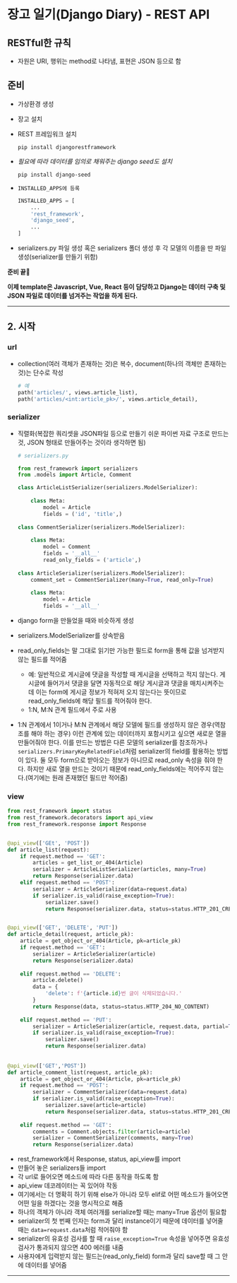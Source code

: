 # 장고 일기(Django Diary) - REST API

## RESTful한 규칙

- 자원은 URI, 행위는 method로 나타냄, 표현은 JSON 등으로 함

## 준비

- 가상환경 생성

- 장고 설치

- REST 프레임워크 설치

  ```
  pip install djangorestframework
  ```

- *필요에 따라 데이터를 임의로 채워주는 django seed도 설치*

  ```
  pip install django-seed
  ```

- `INSTALLED_APPS에 등록`

  ```python
  INSTALLED_APPS = [
      ...
      'rest_framework',
      'django_seed',
      ...
  ]
  ```

- serializers.py 파일 생성 혹은 serializers 폴더 생성 후 각 모델의 이름을 딴 파일 생성(serializer를 만들기 위함)

**준비 끝:punch:**

**이제 template은 Javascript, Vue, React 등이 담당하고 Django는 데이터 구축 및 JSON 파일로 데이터를 넘겨주는 작업을 하게 된다.**

---

## 2. 시작

### url

- collection(여러 객체가 존재하는 것)은 복수, document(하나의 객체만 존재하는 것)는 단수로 작성

  ```python
  # 예
  path('articles/', views.article_list),
  path('articles/<int:article_pk>/', views.article_detail),
  ```

### serializer

- 직렬화(복잡한 쿼리셋을 JSON파일 등으로 만들기 쉬운 파이썬 자료 구조로 만드는 것, JSON 형태로 만들어주는 것이라 생각하면 됨)

  ```python
  # serializers.py
  
  from rest_framework import serializers
  from .models import Article, Comment
  
  class ArticleListSerializer(serializers.ModelSerializer):
      
      class Meta:
          model = Article
          fields = ('id', 'title',)
            
  class CommentSerializer(serializers.ModelSerializer):
      
      class Meta:
          model = Comment
          fields = '__all__'
          read_only_fields = ('article',)
          
  class ArticleSerializer(serializers.ModelSerializer):
      comment_set = CommentSerializer(many=True, read_only=True)
      
      class Meta:
          model = Article
          fields = '__all__'        
  ```

- django form을 만들었을 때와 비슷하게 생성

- serializers.ModelSerializer를 상속받음

- read_only_fields는 말 그대로 읽기만 가능한 필드로 form을 통해 값을 넘겨받지 않는 필드를 적어줌

  - 예: 일반적으로 게시글에 댓글을 작성할 때 게시글을 선택하고 적지 않는다. 게시글에 들어가서 댓글을 달면 자동적으로 해당 게시글과 댓글을 매치시켜주는데 이는 form에 게시글 정보가 적혀저 오지 않는다는 뜻이므로 read_only_fields에 해당 필드를 적어줘야 한다.
  - 1:N, M:N 관계 필드에서 주로 사용

- 1:N 관계에서 1이거나 M:N 관계에서 해당 모델에 필드를 생성하지 않은 경우(역참조를 해야 하는 경우) 이런 관계에 있는 데이터까지 포함시키고 싶으면 새로운 열을 만들어줘야 한다. 이를 만드는 방법은 다른 모델의 serializer를 참조하거나 `serializers.PrimaryKeyRelatedField`처럼 serializer의 field를 활용하는 방법이 있다. 둘 모두 form으로 받아오는 정보가 아니므로 read_only 속성을 줘야 한다. 하지만 새로 열을 만드는 것이기 때문에 read_only_fields에는 적어주지 않는다.(여기에는 원래 존재했던 필드만 적어줌)



### view

``` python
from rest_framework import status
from rest_framework.decorators import api_view
from rest_framework.response import Response


@api_view(['GEt', 'POST'])
def article_list(request):
    if request.method == 'GET':
        articles = get_list_or_404(Article)
        serializer = ArticleListSerializer(articles, many=True)
        return Response(serializer.data)
    elif request.method == 'POST':
        serializer = ArticleSerializer(data=request.data)
        if serializer.is_valid(raise_exception=True):
            serializer.save()
            return Response(serializer.data, status=status.HTTP_201_CREATED)


@api_view(['GET', 'DELETE', 'PUT'])
def article_detail(request, article_pk):
    article = get_object_or_404(Article, pk=article_pk)
    if request.method == 'GET':
        serializer = ArticleSerializer(article)
        return Response(serializer.data)
    
    elif request.method == 'DELETE':
        article.delete()
        data = {
            'delete': f'{article.id}번 글이 삭제되었습니다.'
        }
        return Response(data, status=status.HTTP_204_NO_CONTENT)
    
    elif request.method == 'PUT':
        serializer = ArticleSerializer(article, request.data, partial=True)
        if serializer.is_valid(raise_exception=True):
            serializer.save()
            return Response(serializer.data)
        
        
@api_view(['GET','POST'])
def article_comment_list(request, article_pk):
    article = get_object_or_404(Article, pk=article_pk)
    if request.method == 'POST':
        serializer = CommentSerializer(data=request.data)
        if serializer.is_valid(raise_exception=True):
            serializer.save(article=article)
            return Response(serializer.data, status=status.HTTP_201_CREATED)
    
    elif request.method == 'GET':
        comments = Comment.objects.filter(article=article)
        serializer = CommentSerializer(comments, many=True)
        return Response(serializer.data)
```

- rest_framework에서 Response, status, api_view를 import
- 만들어 놓은 serializers들 import
- 각 url로 들어오면 메소드에 따라 다른 동작을 하도록 함
- api_view 데코레이터는 꼭 있어야 작동
- 여기에서는 더 명확히 하기 위해 else가 아니라 모두 elif로 어떤 메소드가 들어오면 어떤 일을 하겠다는 것을 명시적으로 해줌
- 하나의 객체가 아니라 객체 여러개를 serialize할 때는 many=True 옵션이 필요함
- serializer의 첫 번째 인자는 form과 달리 instance이기 때문에 데이터를 넣어줄 때는 `data=request.data`처럼 적어줘야 함
- serializer의 유효성 검사를 할 때 `raise_exception=True` 속성을 넣어주면 유효성 검사가 통과되지 않으면 400 에러를 내줌
- 사용자에게 입력받지 않는 필드는(read_only_field) form과 달리 save할 때 그 안에 데이터를 넣어줌

---
